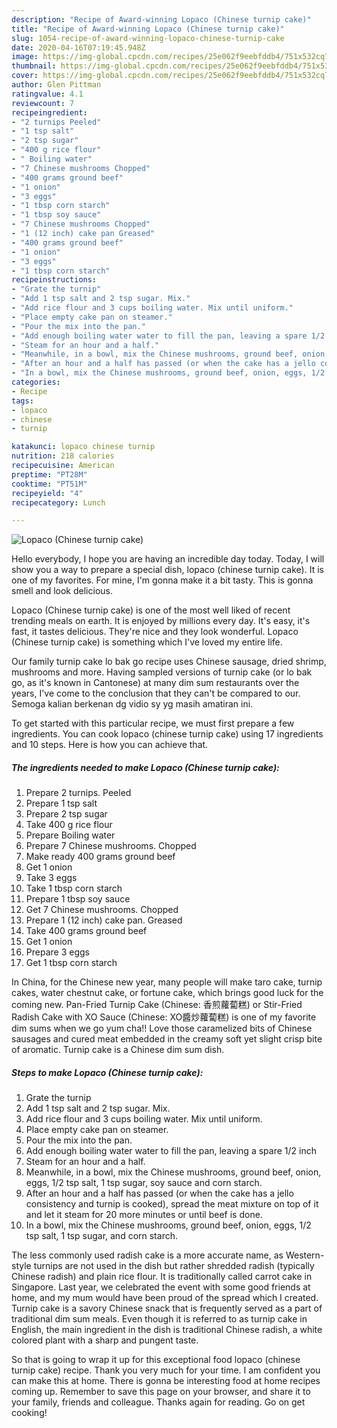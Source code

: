 ```yaml
---
description: "Recipe of Award-winning Lopaco (Chinese turnip cake)"
title: "Recipe of Award-winning Lopaco (Chinese turnip cake)"
slug: 1054-recipe-of-award-winning-lopaco-chinese-turnip-cake
date: 2020-04-16T07:19:45.948Z
image: https://img-global.cpcdn.com/recipes/25e062f9eebfddb4/751x532cq70/lopaco-chinese-turnip-cake-recipe-main-photo.jpg
thumbnail: https://img-global.cpcdn.com/recipes/25e062f9eebfddb4/751x532cq70/lopaco-chinese-turnip-cake-recipe-main-photo.jpg
cover: https://img-global.cpcdn.com/recipes/25e062f9eebfddb4/751x532cq70/lopaco-chinese-turnip-cake-recipe-main-photo.jpg
author: Glen Pittman
ratingvalue: 4.1
reviewcount: 7
recipeingredient:
- "2 turnips Peeled"
- "1 tsp salt"
- "2 tsp sugar"
- "400 g rice flour"
- " Boiling water"
- "7 Chinese mushrooms Chopped"
- "400 grams ground beef"
- "1 onion"
- "3 eggs"
- "1 tbsp corn starch"
- "1 tbsp soy sauce"
- "7 Chinese mushrooms Chopped"
- "1 (12 inch) cake pan Greased"
- "400 grams ground beef"
- "1 onion"
- "3 eggs"
- "1 tbsp corn starch"
recipeinstructions:
- "Grate the turnip"
- "Add 1 tsp salt and 2 tsp sugar. Mix."
- "Add rice flour and 3 cups boiling water. Mix until uniform."
- "Place empty cake pan on steamer."
- "Pour the mix into the pan."
- "Add enough boiling water water to fill the pan, leaving a spare 1/2 inch"
- "Steam for an hour and a half."
- "Meanwhile, in a bowl, mix the Chinese mushrooms, ground beef, onion, eggs, 1/2 tsp salt, 1 tsp sugar, soy sauce and corn starch."
- "After an hour and a half has passed (or when the cake has a jello consistency and turnip is cooked), spread the meat mixture on top of it and let it steam for 20 more minutes or until beef is done."
- "In a bowl, mix the Chinese mushrooms, ground beef, onion, eggs, 1/2 tsp salt, 1 tsp sugar, and corn starch."
categories:
- Recipe
tags:
- lopaco
- chinese
- turnip

katakunci: lopaco chinese turnip 
nutrition: 218 calories
recipecuisine: American
preptime: "PT28M"
cooktime: "PT51M"
recipeyield: "4"
recipecategory: Lunch

---
```



![Lopaco (Chinese turnip cake)](https://img-global.cpcdn.com/recipes/25e062f9eebfddb4/751x532cq70/lopaco-chinese-turnip-cake-recipe-main-photo.jpg)

Hello everybody, I hope you are having an incredible day today. Today, I will show you a way to prepare a special dish, lopaco (chinese turnip cake). It is one of my favorites. For mine, I'm gonna make it a bit tasty. This is gonna smell and look delicious.

Lopaco (Chinese turnip cake) is one of the most well liked of recent trending meals on earth. It is enjoyed by millions every day. It's easy, it's fast, it tastes delicious. They're nice and they look wonderful. Lopaco (Chinese turnip cake) is something which I've loved my entire life.

Our family turnip cake lo bak go recipe uses Chinese sausage, dried shrimp, mushrooms and more. Having sampled versions of turnip cake (or lo bak go, as it&#39;s known in Cantonese) at many dim sum restaurants over the years, I&#39;ve come to the conclusion that they can&#39;t be compared to our. Semoga kalian berkenan dg vidio sy yg masih amatiran ini.


To get started with this particular recipe, we must first prepare a few ingredients. You can cook lopaco (chinese turnip cake) using 17 ingredients and 10 steps. Here is how you can achieve that.

<!--inarticleads1-->

##### The ingredients needed to make Lopaco (Chinese turnip cake):

1. Prepare 2 turnips. Peeled
1. Prepare 1 tsp salt
1. Prepare 2 tsp sugar
1. Take 400 g rice flour
1. Prepare  Boiling water
1. Prepare 7 Chinese mushrooms. Chopped
1. Make ready 400 grams ground beef
1. Get 1 onion
1. Take 3 eggs
1. Take 1 tbsp corn starch
1. Prepare 1 tbsp soy sauce
1. Get 7 Chinese mushrooms. Chopped
1. Prepare 1 (12 inch) cake pan. Greased
1. Take 400 grams ground beef
1. Get 1 onion
1. Prepare 3 eggs
1. Get 1 tbsp corn starch


In China, for the Chinese new year, many people will make taro cake, turnip cakes, water chestnut cake, or fortune cake, which brings good luck for the coming new. Pan-Fried Turnip Cake (Chinese: 香煎蘿蔔糕) or Stir-Fried Radish Cake with XO Sauce (Chinese: XO醬炒蘿蔔糕) is one of my favorite dim sums when we go yum cha!! Love those caramelized bits of Chinese sausages and cured meat embedded in the creamy soft yet slight crisp bite of aromatic. Turnip cake is a Chinese dim sum dish. 

<!--inarticleads2-->

##### Steps to make Lopaco (Chinese turnip cake):

1. Grate the turnip
1. Add 1 tsp salt and 2 tsp sugar. Mix.
1. Add rice flour and 3 cups boiling water. Mix until uniform.
1. Place empty cake pan on steamer.
1. Pour the mix into the pan.
1. Add enough boiling water water to fill the pan, leaving a spare 1/2 inch
1. Steam for an hour and a half.
1. Meanwhile, in a bowl, mix the Chinese mushrooms, ground beef, onion, eggs, 1/2 tsp salt, 1 tsp sugar, soy sauce and corn starch.
1. After an hour and a half has passed (or when the cake has a jello consistency and turnip is cooked), spread the meat mixture on top of it and let it steam for 20 more minutes or until beef is done.
1. In a bowl, mix the Chinese mushrooms, ground beef, onion, eggs, 1/2 tsp salt, 1 tsp sugar, and corn starch.


The less commonly used radish cake is a more accurate name, as Western-style turnips are not used in the dish but rather shredded radish (typically Chinese radish) and plain rice flour. It is traditionally called carrot cake in Singapore. Last year, we celebrated the event with some good friends at home, and my mum would have been proud of the spread which I created. Turnip cake is a savory Chinese snack that is frequently served as a part of traditional dim sum meals. Even though it is referred to as turnip cake in English, the main ingredient in the dish is traditional Chinese radish, a white colored plant with a sharp and pungent taste. 

So that is going to wrap it up for this exceptional food lopaco (chinese turnip cake) recipe. Thank you very much for your time. I am confident you can make this at home. There is gonna be interesting food at home recipes coming up. Remember to save this page on your browser, and share it to your family, friends and colleague. Thanks again for reading. Go on get cooking!
